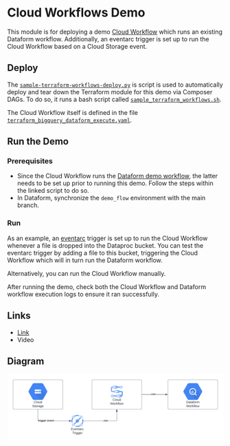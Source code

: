 # Cloud Workflows Demo


This module is for deploying a demo [Cloud Workflow](https://cloud.google.com/workflows/docs/overview) which runs an existing Dataform workflow. Additionally, an eventarc trigger is set up to run the Cloud Workflow based on a Cloud Storage event.

## Deploy 

The [`sample-terraform-workflows-deploy.py`](../../sample_terraform_workflows.sh) is script is used to automatically deploy and tear down the Terraform module for this demo via Composer DAGs.
To do so, it runs a bash script called [`sample_terraform_workflows.sh`](../../sample_terraform_workflows.sh).

The Cloud Workflow itself is defined in the file [`terraform_bigquery_dataform_execute.yaml`](../../workflows/terraform_bigquery_dataform_execute.yaml).

## Run the Demo

### Prerequisites

- Since the Cloud Workflow runs the [Dataform demo workflow](https://github.com/GoogleCloudPlatform/data-analytics-golden-demo/blob/main/sql-scripts/taxi_dataset/sp_create_demo_dataform.sql), the latter needs to be set up prior to running this demo. Follow the steps within the linked script to do so.
- In Dataform, synchronize the `demo_flow` environment with the main branch.

### Run

As an example, an [eventarc](https://cloud.google.com/eventarc/docs) trigger is set up to run the Cloud Workflow whenever a file is dropped into the Dataproc bucket.
You can test the eventarc trigger by adding a file to this bucket, triggering the Cloud Workflow which will in turn run the Dataform workflow.

Alternatively, you can run the Cloud Workflow manually.

After running the demo, check both the Cloud Workflow and Dataform workflow execution logs to ensure it ran successfully.

## Links

- [Link](https://github.com/GoogleCloudPlatform/data-analytics-golden-demo/blob/main/cloud-composer/data/workflows/terraform_bigquery_dataform_execute.yaml)
- Video

## Diagram

![alt tag](../../../../images/Cloud-Workflows-Diagram.png)
